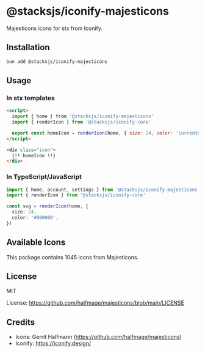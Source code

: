 # @stacksjs/iconify-majesticons

Majesticons icons for stx from Iconify.

## Installation

```bash
bun add @stacksjs/iconify-majesticons
```

## Usage

### In stx templates

```html
<script>
  import { home } from '@stacksjs/iconify-majesticons'
  import { renderIcon } from '@stacksjs/iconify-core'

  export const homeIcon = renderIcon(home, { size: 24, color: 'currentColor' })
</script>

<div class="icon">
  {!! homeIcon !!}
</div>
```

### In TypeScript/JavaScript

```typescript
import { home, account, settings } from '@stacksjs/iconify-majesticons'
import { renderIcon } from '@stacksjs/iconify-core'

const svg = renderIcon(home, {
  size: 24,
  color: '#000000',
})
```

## Available Icons

This package contains 1045 icons from Majesticons.

## License

MIT

License: https://github.com/halfmage/majesticons/blob/main/LICENSE

## Credits

- Icons: Gerrit Halfmann (https://github.com/halfmage/majesticons)
- Iconify: https://iconify.design/
